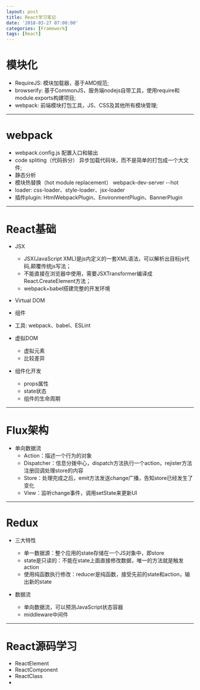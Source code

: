 ```yaml
---
layout: post
title: React学习笔记
date: '2018-03-27 07:00:00'
categories: [Framework]
tags: [React]
---
```


# 模块化
  * RequireJS: 模块加载器，基于AMD规范;
  * browserify: 基于CommonJS，服务端nodejs自带工具，使用require和module.exports构建项目;
  * webpack: 前端模块打包工具，JS、CSS及其他所有模块管理;

---

# webpack
  * webpack.config.js 配置入口和输出
  * code spliting（代码拆分） 异步加载代码块，而不是简单的打包成一个大文件;
  * 静态分析 
  * 模块热替换（hot module replacement） webpack-dev-server --hot
  * loader: css-loader、style-loader、jsx-loader
  * 插件plugin: HtmlWebpackPlugin、EnvironmentPlugin、BannerPlugin

---

# React基础
  * JSX
    * JSX(JavaScript XML)是js内定义的一套XML语法，可以解析出目标js代码,颠覆传统js写法；
    * 不能直接在浏览器中使用，需要JSXTransformer编译成React.CreateElement方法；
    * webpack+babel搭建完整的开发环境
  * Virtual DOM
  * 组件
  * 工具: webpack、babel、ESLint

  * 虚拟DOM
    * 虚拟元素
    * 比较差异

  * 组件化开发
    * props属性
    * state状态
    * 组件的生命周期
  
---

# Flux架构
  * 单向数据流
    * Action：描述一个行为的对象
    * Dispatcher：信息分拨中心，dispatch方法执行一个action，rejister方法注册回调处理store的内容
    * Store：处理完成之后，emit方法发送change广播，告知store已经发生了变化
    * View：监听change事件，调用setState来更新UI

---

# Redux
  * 三大特性
    * 单一数据源：整个应用的state存储在一个JS对象中，即store
    * state是只读的：不能在state上面直接修改数据，唯一的方法就是触发action
    * 使用纯函数执行修改：reducer是纯函数，接受先前的state和action，输出新的state

  * 数据流
    * 单向数据流，可以预测JavaScript状态容器
    * middleware中间件

---

# React源码学习
  * ReactElement
  * ReactComponent
  * ReactClass
  * 



